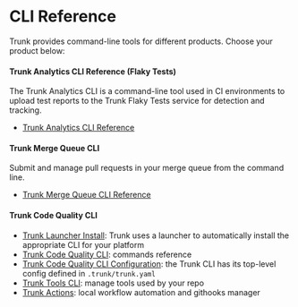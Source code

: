 # CLI Reference

Trunk provides command-line tools for different products. Choose your product below:

#### Trunk Analytics CLI Reference (Flaky Tests)

The Trunk Analytics CLI is a command-line tool used in CI environments to upload test reports to the Trunk Flaky Tests service for detection and tracking.

* [Trunk Analytics CLI Reference](../../flaky-tests/uploader.md)

#### Trunk Merge Queue CLI

Submit and manage pull requests in your merge queue from the command line.

* [Trunk Merge Queue CLI Reference](../../merge-queue/merge-queue-cli-reference.md)

#### Trunk Code Quality CLI

* [Trunk Launcher Install](install.md): Trunk uses a launcher to automatically install the appropriate CLI for your platform
* [Trunk Code Quality CLI](commands-reference/): commands reference
* [Trunk Code Quality CLI Configuration](configuration/): the Trunk CLI has its top-level config defined in `.trunk/trunk.yaml`
* [Trunk Tools CLI](getting-started/tools.md): manage tools used by your repo
* [Trunk Actions](getting-started/actions/): local workflow automation and githooks manager

